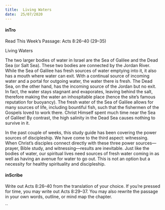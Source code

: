```yaml
---
title:  Living Waters
date:  25/07/2020
---
```


#### inTro

Read This Week’s Passage: Acts 8:26–40 (29–35)

Living Waters

The two larger bodies of water in Israel are the Sea of Galilee and the Dead Sea (or Salt Sea). These two bodies are connected by the Jordan River. While the Sea of Galilee has fresh sources of water emptying into it, it also has a mouth where water can exit. With a continual source of incoming water and a portal for outgoing water, the water there is fresh. The Dead Sea, on the other hand, has the incoming source of the Jordan but no exit. In fact, the water stays stagnant and evaporates, leaving behind the salt, therefore making the water an inhospitable place (hence the site’s famous reputation for buoyancy). The fresh water of the Sea of Galilee allows for many sources of life, including bountiful fish, such that the fishermen of the Gospels loved to work there. Christ Himself spent much time near the Sea of Galilee! By contrast, the high salinity in the Dead Sea causes nothing to survive in it.

In the past couple of weeks, this study guide has been covering the power sources of discipleship. We have come to the third aspect: witnessing. When Christ’s disciples connect directly with these three power sources—prayer, Bible study, and witnessing—results are inevitable. Just like the bodies of water, our spiritual lives need sources of fresh water coming in as well as having an avenue for water to go out. This is not an option but a necessity for healthy spirituality and discipleship.

#### inScribe

Write out Acts 8:26–40 from the translation of your choice. If you’re pressed for time, you may write out Acts 8:29–37. You may also rewrite the passage in your own words, outline, or mind map the chapter.

``